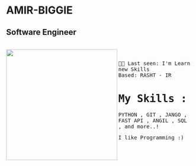 # AMIR-BIGGIE
## Software Engineer 
<br>
<img align="left" width="300" src="https://media.tenor.com/IpAyHtYc--gAAAAi/charizard-flying.gif"><samp><br>

  👨‍💻 Last seen: I'm Learn new Skills<br>
      Based: RASHT - IR<br>
</samp>

# My Skills :
<samp>
 PYTHON ,
 GIT , 
 JANGO , 
 FAST API , 
 ANGIL  , 
 SQL ,  
and more..!
</samp>
<br>

I like Programming :)



